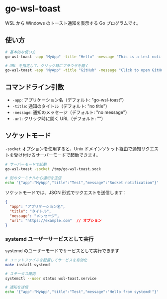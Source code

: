 # go-wsl-toast

WSL から Windows のトースト通知を表示する Go プログラムです。

## 使い方

```bash
# 基本的な使い方
go-wsl-toast -app "MyApp" -title "Hello" -message "This is a test notification"

# URL を指定して、クリック時にブラウザを開く
go-wsl-toast -app "MyApp" -title "GitHub" -message "Click to open GitHub" -url "https://github.com"
```

## コマンドライン引数

- `-app`: アプリケーション名（デフォルト: "go-wsl-toast"）
- `-title`: 通知のタイトル（デフォルト: "no title"）
- `-message`: 通知のメッセージ（デフォルト: "no message"）
- `-url`: クリック時に開く URL（デフォルト: ""）

## ソケットモード

`-socket` オプションを使用すると、Unix ドメインソケット経由で通知リクエストを受け付けるサーバーモードで起動できます。

```bash
# サーバーモードで起動
go-wsl-toast -socket /tmp/go-wsl-toast.sock

# 別のターミナルから通知を送信
echo '{"app":"MyApp","title":"Test","message":"Socket notification"}' | nc -U /tmp/go-wsl-toast.sock
```

ソケットモードでは、JSON 形式でリクエストを送信します：

```json
{
  "app": "アプリケーション名",
  "title": "タイトル",
  "message": "メッセージ",
  "url": "https://example.com"  // オプション
}
```

### systemd ユーザーサービスとして実行

systemd のユーザーモードでサービスとして実行できます

```bash
# ユニットファイルを配置してサービスを有効化
make install-systemd

# ステータス確認
systemctl --user status wsl-toast.service

# 通知を送信
echo '{"app":"MyApp","title":"Test","message":"Hello from systemd!"}' | nc -U $XDG_RUNTIME_DIR/wsl-toast.sock
```
